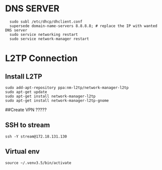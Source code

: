 # DNS SERVER 
```
  sudo subl /etc/dhcp/dhclient.conf
  supersede domain-name-servers 8.8.8.8; # replace the IP with wanted DNS server
  sudo service networking restart
  sudo service network-manager restart
```

# L2TP Connection
## Install L2TP
```
sudo add-apt-repository ppa:nm-l2tp/network-manager-l2tp  
sudo apt-get update  
sudo apt-get install network-manager-l2tp
sudo apt-get install network-manager-l2tp-gnome
```

##Create VPN
?????
## SSH to stream
```
ssh -Y stream@172.18.131.130
```
## Virtual env
```
source ~/.venv3.5/bin/activate
```
